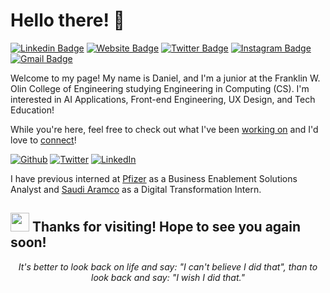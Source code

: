 <h1>Hello there! 👋</h1>

[![Linkedin Badge](https://img.shields.io/badge/-jlim-blue?style=flat&logo=Linkedin&logoColor=white&link=https://www.linkedin.com/in/danielpark13/)](https://www.linkedin.com/in/danielpark13/)
[![Website Badge](https://img.shields.io/badge/-jessicalim.me-47CCCC?style=flat&logo=Google-Chrome&logoColor=white&link=https://danpark13.github.io/)](https://danpark13.github.io/)
[![Twitter Badge](https://img.shields.io/badge/-@__jesslim-1ca0f1?style=flat&labelColor=1ca0f1&logo=twitter&logoColor=white&link=https://twitter.com/danjaepark)](https://twitter.com/danjaepark)
[![Instagram Badge](https://img.shields.io/badge/-@__jessicaalim-purple?style=flat&logo=instagram&logoColor=white&link=https://www.instagram.com/danjaepark/)](https://www.instagram.com/danjaepark/)
[![Gmail Badge](https://img.shields.io/badge/-jessicalim813-c14438?style=flat&logo=Gmail&logoColor=white&link=mailto:dpark0703@gmail.com)](mailto:dpark0703@gmail.com)

Welcome to my page! My name is Daniel, and I'm a junior at the Franklin W. Olin College of Engineering studying Engineering in Computing (CS). I'm interested in AI Applications, Front-end Engineering, UX Design, and Tech Education!

While you're here, feel free to check out what I've been [working on](https://github.com/DanPark13?tab=repositories) and I'd love to [connect](https://www.linkedin.com/in/danielpark13/)!

<p><a href="https://github.com/DanPark13" target="_blank"><img alt="Github" src="https://img.shields.io/badge/GitHub-%2312100E.svg?&style=for-the-badge&logo=Github&logoColor=white" /></a> <a href="https://twitter.com/danjaepark" target="_blank"><img alt="Twitter" src="https://img.shields.io/badge/twitter-%231DA1F2.svg?&style=for-the-badge&logo=twitter&logoColor=white" /></a> <a href="https://www.linkedin.com/in/danielpark13/" target="_blank"><img alt="LinkedIn" src="https://img.shields.io/badge/linkedin-%230077B5.svg?&style=for-the-badge&logo=linkedin&logoColor=white" /></a>
</p>

I have previous interned at [Pfizer](https://www.pfizer.com/) as a Business Enablement Solutions Analyst and [Saudi Aramco](https://www.aramco.com/) as a Digital Transformation Intern.

<h2><img src="https://emojis.slackmojis.com/emojis/images/1531849430/4246/blob-sunglasses.gif?1531849430" width="30"/> Thanks for visiting! Hope to see you again soon!</h2>

<p align="center"><em>It's better to look back on life and say: "I can't believe I did that", than to look back and say: "I wish I did that."</em>